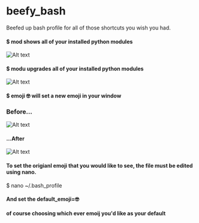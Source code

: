 # beefy_bash
Beefed up bash profile for all of those shortcuts you wish you had. 

#### $ mod  shows all of your installed python modules 
![Alt text](/../screenshots/mod_command.png?raw=true "mod")

#### $ modu  upgrades all of your installed python modules
![Alt text](/../screenshots/modu_command.png?raw=true "modu")

#### $ emoji 🤓 will set a new emoji in your window
### Before...
![Alt text](/../screenshots/Terminal_Before.png?raw=true "emojiB4")
#### ...After
![Alt text](/../screenshots/Terminal_After.png?raw=true "emojif")

#### To set the origianl emoji that you would like to see, the file must be edited using nano. 
$ nano ~/.bash_profile

#### And set the default_emoji=🤓
#### of course choosing which ever emoij you'd like as your default
